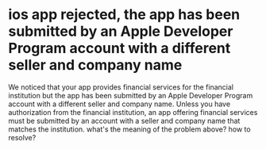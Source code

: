 
# ios app rejected, the app has been submitted by an Apple Developer Program account with a different seller and company name

We noticed that your app provides financial services for the financial institution but the app has been submitted by an Apple Developer Program account with a different seller and company name.
Unless you have authorization from the financial institution, an app offering financial services must be submitted by an account with a seller and company name that matches the institution.
what's the meaning of the problem above? how to resolve?

        